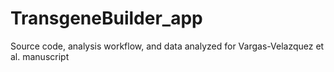 # TransgeneBuilder_app
Source code, analysis workflow, and data analyzed for Vargas-Velazquez et al. manuscript
